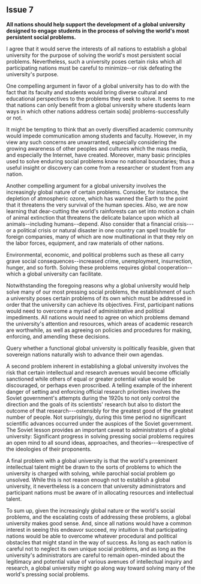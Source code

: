 
Issue 7
---------------------------

**All nations should help support the development of a global university designed to engage
students in the process of solving the world's most persistent social problems.**


I agree that it would serve the interests of all nations to establish a global university for the
purpose of solving the world's most persistent social problems. Nevertheless, such a university
poses certain risks which all participating nations must be careful to minimize--or risk defeating
the university's purpose.

One compelling argument in favor of a global university has to do with the fact that its faculty
and students would bring diverse cultural and educational perspectives to the problems they
seek to solve. It seems to me that nations can only benefit from a global university where
students learn ways in which other nations address certain soda] problems-successfully or not.

It might be tempting to think that an overly diversified academic community would impede
communication among students and faculty. However, in my view any such concerns are
unwarranted, especially considering the growing awareness of other peoples and cultures
which the mass media, and especially the Internet, have created. Moreover, many basic
principles used to solve enduring social problems know no national boundaries; thus a useful
insight or discovery can come from a researcher or student from any nation.

Another compelling argument for a global university involves the increasingly global nature
of certain problems. Consider, for instance, the depletion of atmospheric ozone, which has
wanned the Earth to the point that it threatens the very survival of the human species. Also, we
are now learning that dear-cutting the world's rainforests can set into motion a chain of animal
extinction that threatens the delicate balance upon which all animals--including
humans--depend. Also consider that a financial crisis---or a political crisis or natural disaster
in one country can spell trouble for foreign companies, many of which are now multinational in
that they rely on the labor forces, equipment, and raw materials of other nations.

Environmental, economic, and political problems such as these all carry grave social
consequences--increased crime, unemployment, insurrection, hunger, and so forth. Solving
these problems requires global cooperation--which a global university can facilitate.

Notwithstanding the foregoing reasons why a global university would help solve many of our
most pressing social problems, the establishment of such a university poses certain problems
of its own which must be addressed in order that the university can achieve its objectives. First,
participant nations would need to overcome a myriad of administrative and political
impediments. All nations would need to agree on which problems demand the university's
attention and resources, which areas of academic research are worthwhile, as well as
agreeing on policies and procedures for making, enforcing, and amending these decisions.

Query whether a functional global university is politically feasible, given that sovereign nations
naturally wish to advance their own agendas.

A second problem inherent in establishing a global university involves the risk that certain
intellectual and research avenues would become officially sanctioned while others of equal or
greater potential value would be discouraged, or perhaps even proscribed. A telling example of
the inherent danger of setting and enforcing official research priorities involves the Soviet
government's attempts during the 1920s to not only control the direction and the goals of its
scientists' research but also to distort the outcome of that research---ostensibly for the greatest
good of the greatest number of people. Not surprisingly, during this time period no significant
scientific advances occurred under the auspices of the Soviet government. The Soviet lesson
provides an important caveat to administrators of a global university: Significant progress in
solving pressing social problems requires an open mind to all sound ideas, approaches, and
theories---krespective of the ideologies of their proponents.

A final problem with a global university is that the world's preeminent intellectual talent might
be drawn to the sorts of problems to which the university is charged with solving, while
parochial social problem go unsolved. While this is not reason enough not to establish a global
university, it nevertheless is a concern that university administrators and participant nations
must be aware of in allocating resources and intellectual talent.

To sum up, given the increasingly global nature or the world's social problems, and the
escalating costs of addressing these problems, a global university makes good sense. And,
since all nations would have a common interest in seeing this endeavor succeed, my intuition
is that participating nations would be able to overcome whatever procedural and political
obstacles that might stand in the way of success. As long as each nation is careful not to
neglect its own unique social problems, and as long as the university's administrators are
careful to remain open-minded about the legitimacy and potential value of various avenues of
intellectual inquiry and research, a global university might go along way toward solving many
of the world's pressing social problems.


